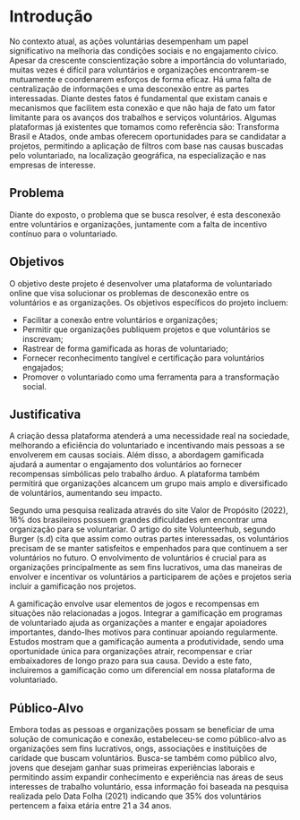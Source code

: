 # Introdução

No contexto atual, as ações voluntárias desempenham um papel significativo na melhoria das condições sociais e no engajamento cívico. 
Apesar da crescente conscientização sobre a importância do voluntariado, muitas vezes é difícil para voluntários e organizações encontrarem-se mutuamente e coordenarem esforços de forma eficaz. Há uma falta de centralização de informações e uma desconexão entre as partes interessadas. Diante destes fatos é fundamental que existam canais e mecanismos que facilitem esta conexão e que não haja de fato um fator limitante para os avanços dos trabalhos e serviços voluntários. Algumas plataformas já existentes que tomamos como referência são: Transforma Brasil e Atados, onde ambas oferecem oportunidades para se candidatar a projetos, permitindo a aplicação de filtros com base nas causas buscadas pelo voluntariado, na localização geográfica, na especialização e nas empresas de interesse.

## Problema

Diante do exposto, o problema que se busca resolver, é esta desconexão entre voluntários e organizações, juntamente com a falta de incentivo contínuo para o voluntariado.

## Objetivos

O objetivo deste projeto é desenvolver uma plataforma de voluntariado online que visa solucionar os problemas de desconexão entre os voluntários e as organizações. 
Os objetivos específicos do projeto incluem:
- Facilitar a conexão entre voluntários e organizações;
- Permitir que organizações publiquem projetos e que voluntários se inscrevam;
- Rastrear de forma gamificada as horas de voluntariado;
- Fornecer reconhecimento tangível e certificação para voluntários engajados;
- Promover o voluntariado como uma ferramenta para a transformação social.

## Justificativa

A criação dessa plataforma atenderá a uma necessidade real na sociedade, melhorando a eficiência do voluntariado e incentivando mais pessoas a se envolverem em causas sociais. Além disso, a abordagem gamificada ajudará a aumentar o engajamento dos voluntários ao fornecer recompensas simbólicas pelo trabalho árduo. A plataforma também permitirá que organizações alcancem um grupo mais amplo e diversificado de voluntários, aumentando seu impacto.

Segundo uma pesquisa realizada através do site Valor de Propósito (2022), 16% dos brasileiros possuem grandes dificuldades em encontrar uma organização para se voluntariar. 
O artigo do site Volunteerhub, segundo Burger (s.d) cita que assim como outras partes interessadas, os voluntários precisam de se manter satisfeitos e empenhados para que continuem a ser voluntários no futuro. 	O envolvimento de voluntários é crucial para as organizações principalmente as sem fins lucrativos, uma das maneiras de envolver e incentivar os voluntários a participarem de ações e projetos seria incluir a gamificação nos projetos.

A gamificação envolve usar elementos de jogos e recompensas em situações não relacionadas a jogos. Integrar a gamificação em programas de voluntariado ajuda as organizações a manter e engajar apoiadores importantes, dando-lhes motivos para continuar apoiando regularmente. Estudos mostram que a gamificação aumenta a produtividade, sendo uma oportunidade única para organizações atrair, recompensar e criar embaixadores de longo prazo para sua causa. Devido a este fato, incluiremos a gamificação como um diferencial em nossa plataforma de voluntariado.

## Público-Alvo

 Embora todas as pessoas e organizações possam se beneficiar de uma solução de comunicação e conexão, estabeleceu-se como público-alvo as organizações sem fins lucrativos, ongs, associações e instituições de caridade que buscam voluntários. Busca-se também como público alvo, jovens que desejam ganhar suas primeiras experiências laborais e permitindo assim expandir conhecimento e experiência nas áreas de seus interesses de trabalho voluntário, essa informação foi baseada na pesquisa realizada pelo Data Folha (2021) indicando que 35% dos voluntários pertencem a faixa etária entre 21 a 34 anos.  

